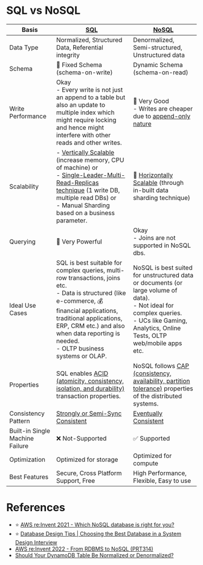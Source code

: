 # SQL vs NoSQL

| Basis                           | [SQL](SQL-Databases/Readme.md)                                                                                                                                                                                                                                                                         | [NoSQL](NoSQL-Databases)                                                                                                                                                                           |
|---------------------------------|--------------------------------------------------------------------------------------------------------------------------------------------------------------------------------------------------------------------------------------------------------------------------------------------------------|----------------------------------------------------------------------------------------------------------------------------------------------------------------------------------------------------|
| Data Type                       | Normalized, Structured Data, Referential integrity                                                                                                                                                                                                                                                     | Denormalized, Semi-structured, Unstructured data                                                                                                                                                   |
| Schema                          | :hammer: Fixed Schema (schema-on-write)                                                                                                                                                                                                                                                                | Dynamic Schema (schema-on-read)                                                                                                                                                                    |
| Write Performance               | Okay<br/>- Every write is not just an append to a table but also an update to multiple index which might require locking and hence might interfere with other reads and other writes.                                                                                                                  | :rocket: Very Good<br/>- Writes are cheaper due to [append-only nature](Glossaries/DataStructuresDB/AppendOnlyProperty.md)                                                                         |
| Scalability                     | - [Vertically Scalable](Glossaries/ScalabilityDB.md) (increase memory, CPU of machine) or <br/>- [Single-Leader-Multi-Read-Replicas technique](Glossaries/Consistency&Replication/SingleLeaderReplication.md) (1 write DB, multiple read DBs) or <br/>- Manual Sharding based on a business parameter. | :rocket: [Horizontally Scalable](Glossaries/ScalabilityDB.md) (through in-built data sharding technique)                                                                                           |
| Querying                        | :muscle: Very Powerful                                                                                                                                                                                                                                                                                 | Okay<br/>- Joins are not supported in NoSQL dbs.                                                                                                                                                   |
| Ideal Use Cases                 | SQL is best suitable for complex queries, multi-row transactions, joins etc. <br/>- Data is structured (like e-commerce, :moneybag: financial applications, traditional applications, ERP, CRM  etc.) and also when data reporting is needed.<br/>- OLTP business systems or OLAP.                     | NoSQL is best suited for unstructured data or documents (or large volume of data). <br/>- Not ideal for complex queries.<br/>- UCs like Gaming, Analytics, Online Tests, OLTP web/mobile apps etc. |
| Properties                      | SQL enables [ACID (atomicity, consistency, isolation, and durability)](Glossaries/ACIDTransactions/Readme.md) transaction properties.                                                                                                                                                                  | NoSQL follows [CAP (consistency, availability, partition tolerance)](Glossaries/PACELCTheorem/CAPTheorem.md) properties of the distributed systems.                                                |
| Consistency Pattern             | [Strongly or Semi-Sync Consistent](Glossaries/Consistency&Replication/Readme.md)                                                                                                                                                                                                                       | [Eventually Consistent](Glossaries/Consistency&Replication/Readme.md)                                                                                                                              |
| Built-in Single Machine Failure | :x: Not-Supported                                                                                                                                                                                                                                                                                      | :white_check_mark: Supported                                                                                                                                                                       |
| Optimization                    | Optimized for storage                                                                                                                                                                                                                                                                                  | Optimized for compute                                                                                                                                                                              |
| Best Features                   | Secure, Cross Platform Support, Free                                                                                                                                                                                                                                                                   | High Performance, Flexible, Easy to use                                                                                                                                                            |

# References
- :star: [AWS re:Invent 2021 - Which NoSQL database is right for you?](https://www.youtube.com/watch?v=ivBaro-8PhI)
- :star: [Database Design Tips | Choosing the Best Database in a System Design Interview](https://www.youtube.com/watch?v=cODCpXtPHbQ)
- [AWS re:Invent 2022 - From RDBMS to NoSQL (PRT314)](https://www.youtube.com/watch?v=eEENrNKxCdw)
- [Should Your DynamoDB Table Be Normalized or Denormalized?](https://aws.amazon.com/blogs/database/should-your-dynamodb-table-be-normalized-or-denormalized/)